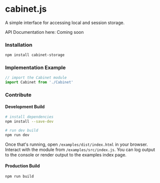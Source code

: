 # cabinet.js
A simple interface for accessing local and session storage.

API Documentation here: Coming soon


### Installation
```bash
npm install cabinet-storage
```

### Implementation Example
```js
// import the Cabinet module
import Cabinet from './Cabinet'
```

### Contribute
#### Development Build
```bash
# install dependencies
npm install --save-dev

# run dev build
npm run dev
```
Once that's running, open `/examples/dist/index.html` in your browser.
Interact with the module from `/examples/src/index.js`.  You can log output to the console or render output to the examples index page.

#### Production Build
```
npm run build
```
